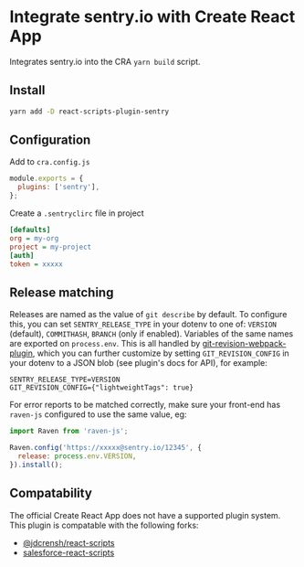# Integrate sentry.io with Create React App

Integrates sentry.io into the CRA `yarn build` script.

## Install

```bash
yarn add -D react-scripts-plugin-sentry
```

## Configuration

Add to `cra.config.js`

```js
module.exports = {
  plugins: ['sentry'],
};
```

Create a `.sentryclirc` file in project

```ini
[defaults]
org = my-org
project = my-project
[auth]
token = xxxxx
```

## Release matching

Releases are named as the value of `git describe` by default. To configure this,
you can set `SENTRY_RELEASE_TYPE` in your dotenv to one of: `VERSION` (default),
`COMMITHASH`, `BRANCH` (only if enabled). Variables of the same names are exported
on `process.env`. This is all handled by
[git-revision-webpack-plugin](https://www.npmjs.com/package/git-revision-webpack-plugin),
which you can further customize by setting `GIT_REVISION_CONFIG` in your
dotenv to a JSON blob (see plugin's docs for API), for example:

```
SENTRY_RELEASE_TYPE=VERSION
GIT_REVISION_CONFIG={"lightweightTags": true}
```

For error reports to be matched correctly, make sure your front-end has `raven-js`
configured to use the same value, eg:

```js
import Raven from 'raven-js';

Raven.config('https://xxxxx@sentry.io/12345', {
  release: process.env.VERSION,
}).install();
```

## Compatability

The official Create React App does not have a supported plugin system.
This plugin is compatable with the following forks:

- [@jdcrensh/react-scripts](https://www.npmjs.com/package/@jdcrensh/react-scripts)
- [salesforce-react-scripts](https://www.npmjs.com/package/salesforce-react-scripts)
